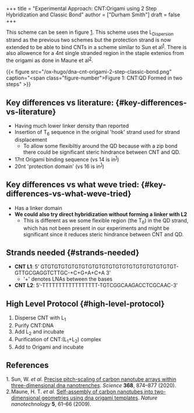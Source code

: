 +++
title = "Experimental Approach: CNT:Origami using 2 Step Hybridization and Classic Bond"
author = ["Durham Smith"]
draft = false
+++

This scheme can be seen in figure [1](#figure--fig:CNT-Origami-2-Step-Classic-Bond). This scheme uses the L<sub>Dispersion</sub> strand as the previous two schemes but the protection strand is now extended to be able to bind CNTs in a scheme similar to Sun et al<sup><a href="#citeproc_bib_item_1">1</a></sup>.
There is also allowence for a 4nt single stranded region in the staple extenios from the origami as done in Maune et al<sup><a href="#citeproc_bib_item_2">2</a></sup>.

<a id="figure--fig:CNT-Origami-2-Step-Classic-Bond"></a>

{{< figure src="/ox-hugo/dna-cnt-origami-2-step-classic-bond.png" caption="<span class=\"figure-number\">Figure 1: </span>CNT:QD Formed in two steps" >}}


## Key differences vs literature: {#key-differences-vs-literature}

-   Having much lower linker density than reported
-   Insertion of T<sub>6</sub> sequence in the original 'hook' strand used for strand displacement
    -   To allow some flexibiltiy around the QD because with a zip bond there could be significant steric hindrance between CNT and QD.
-   17nt Origami binding sequence (vs 14 is in<sup><a href="#citeproc_bib_item_1">1</a></sup>)
-   20nt 'protection domain' (vs 16 is in<sup><a href="#citeproc_bib_item_1">1</a></sup>)


## Key differences vs what weve tried: {#key-differences-vs-what-weve-tried}

-   Has a linker domain
-   **We could also try direct hybridization without forming a linker with L2**
    -   This is different as we some flexible region (the T<sub>6</sub>) in the QD strand, which has not been present in our experiments and might be significant since it reduces steric hindrance between CNT and QD.


## Strands needed {#strands-needed}

-   **CNT L1**: 5ʼ GTGTGTGTGTGTGTGTGTGTGTGTGTGTGTGTGTGTGTGT-GTTGCGAGGTCTTGC-+C+G+A+C+A 3ʼ
    -   '+' denotes LNAs between the bases
-   **CNT L2**: 5ʼ-TTTTTTTTTTTTTTTTT-TGTCGGCAAGACCTCGCAAC-3'


## High Level Protocol {#high-level-protocol}

1.  Disperse CNT with L<sub>1</sub>
2.  Purify CNT:DNA
3.  Add L<sub>2</sub> and incubate
4.  Purification of CNT:(L<sub>1</sub>+L<sub>2</sub>) complex
5.  Add to Origami and incubate

## References

<style>.csl-left-margin{float: left; padding-right: 0em;}
 .csl-right-inline{margin: 0 0 0 1em;}</style><div class="csl-bib-body">
  <div class="csl-entry"><a id="citeproc_bib_item_1"></a>
    <div class="csl-left-margin">1.</div><div class="csl-right-inline">Sun, W. <i>et al.</i> <a href="https://doi.org/10.1126/science.aaz7440">Precise pitch-scaling of carbon nanotube arrays within three-dimensional dna nanotrenches</a>. <i>Science</i> <b>368</b>, 874–877 (2020).</div>
  </div>
  <div class="csl-entry"><a id="citeproc_bib_item_2"></a>
    <div class="csl-left-margin">2.</div><div class="csl-right-inline">Maune, H. T. <i>et al.</i> <a href="https://doi.org/10.1038/nnano.2009.311">Self-assembly of carbon nanotubes into two-dimensional geometries using dna origami templates</a>. <i>Nature nanotechnology</i> <b>5</b>, 61–66 (2009).</div>
  </div>
</div>
